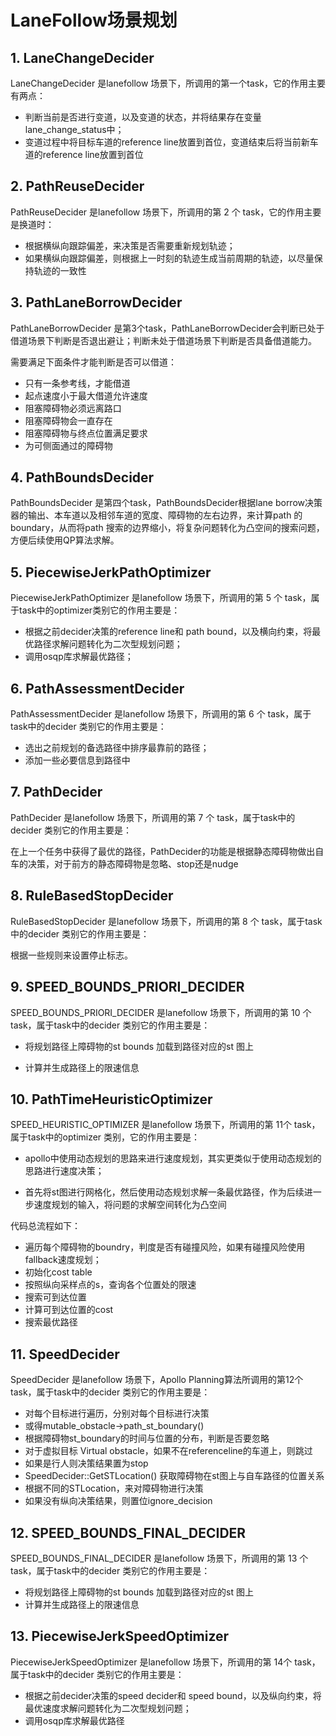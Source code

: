 # LaneFollow场景规划

## 1. LaneChangeDecider

LaneChangeDecider 是lanefollow 场景下，所调用的第一个task，它的作用主要有两点：

- 判断当前是否进行变道，以及变道的状态，并将结果存在变量lane_change_status中；
- 变道过程中将目标车道的reference line放置到首位，变道结束后将当前新车道的reference line放置到首位

## 2. PathReuseDecider

PathReuseDecider 是lanefollow 场景下，所调用的第 2 个 task，它的作用主要是换道时：

- 根据横纵向跟踪偏差，来决策是否需要重新规划轨迹；
- 如果横纵向跟踪偏差，则根据上一时刻的轨迹生成当前周期的轨迹，以尽量保持轨迹的一致性

## 3. PathLaneBorrowDecider

PathLaneBorrowDecider 是第3个task，PathLaneBorrowDecider会判断已处于借道场景下判断是否退出避让；判断未处于借道场景下判断是否具备借道能力。

需要满足下面条件才能判断是否可以借道：

- 只有一条参考线，才能借道
- 起点速度小于最大借道允许速度
- 阻塞障碍物必须远离路口
- 阻塞障碍物会一直存在
- 阻塞障碍物与终点位置满足要求
- 为可侧面通过的障碍物

## 4. PathBoundsDecider

PathBoundsDecider 是第四个task，PathBoundsDecider根据lane borrow决策器的输出、本车道以及相邻车道的宽度、障碍物的左右边界，来计算path 的boundary，从而将path 搜索的边界缩小，将复杂问题转化为凸空间的搜索问题，方便后续使用QP算法求解。



## 5. PiecewiseJerkPathOptimizer

PiecewiseJerkPathOptimizer 是lanefollow 场景下，所调用的第 5 个 task，属于task中的optimizer类别它的作用主要是：

- 根据之前decider决策的reference line和 path bound，以及横向约束，将最优路径求解问题转化为二次型规划问题；
- 调用osqp库求解最优路径；

## 6. PathAssessmentDecider

PathAssessmentDecider 是lanefollow 场景下，所调用的第 6 个 task，属于task中的decider 类别它的作用主要是：

- 选出之前规划的备选路径中排序最靠前的路径；
- 添加一些必要信息到路径中

## 7. PathDecider

PathDecider 是lanefollow 场景下，所调用的第 7 个 task，属于task中的decider 类别它的作用主要是：

在上一个任务中获得了最优的路径，PathDecider的功能是根据静态障碍物做出自车的决策，对于前方的静态障碍物是忽略、stop还是nudge

## 8. RuleBasedStopDecider

RuleBasedStopDecider 是lanefollow 场景下，所调用的第 8 个 task，属于task中的decider 类别它的作用主要是：

根据一些规则来设置停止标志。

## 9. SPEED_BOUNDS_PRIORI_DECIDER

SPEED_BOUNDS_PRIORI_DECIDER 是lanefollow 场景下，所调用的第 10 个 task，属于task中的decider 类别它的作用主要是：

- 将规划路径上障碍物的st bounds 加载到路径对应的st 图上

- 计算并生成路径上的限速信息

## 10. PathTimeHeuristicOptimizer

SPEED_HEURISTIC_OPTIMIZER 是lanefollow 场景下，所调用的第 11个 task，属于task中的optimizer 类别，它的作用主要是：

- apollo中使用动态规划的思路来进行速度规划，其实更类似于使用动态规划的思路进行速度决策；

- 首先将st图进行网格化，然后使用动态规划求解一条最优路径，作为后续进一步速度规划的输入，将问题的求解空间转化为凸空间

代码总流程如下：

- 遍历每个障碍物的boundry，判度是否有碰撞风险，如果有碰撞风险使用fallback速度规划；
- 初始化cost table
- 按照纵向采样点的s，查询各个位置处的限速
- 搜索可到达位置
- 计算可到达位置的cost
- 搜索最优路径

## 11. SpeedDecider

SpeedDecider 是lanefollow 场景下，Apollo Planning算法所调用的第12个 task，属于task中的decider 类别它的作用主要是：

- 对每个目标进行遍历，分别对每个目标进行决策
- 或得mutable_obstacle->path_st_boundary()
- 根据障碍物st_boundary的时间与位置的分布，判断是否要忽略
- 对于虚拟目标 Virtual obstacle，如果不在referenceline的车道上，则跳过
- 如果是行人则决策结果置为stop
- SpeedDecider::GetSTLocation() 获取障碍物在st图上与自车路径的位置关系
- 根据不同的STLocation，来对障碍物进行决策
- 如果没有纵向决策结果，则置位ignore_decision

## 12. SPEED_BOUNDS_FINAL_DECIDER

SPEED_BOUNDS_FINAL_DECIDER 是lanefollow 场景下，所调用的第 13 个 task，属于task中的decider 类别它的作用主要是：

- 将规划路径上障碍物的st bounds 加载到路径对应的st 图上
- 计算并生成路径上的限速信息

## 13. PiecewiseJerkSpeedOptimizer

PiecewiseJerkSpeedOptimizer 是lanefollow 场景下，所调用的第 14个 task，属于task中的decider 类别它的作用主要是：

- 根据之前decider决策的speed decider和 speed bound，以及纵向约束，将最优速度求解问题转化为二次型规划问题；
- 调用osqp库求解最优路径